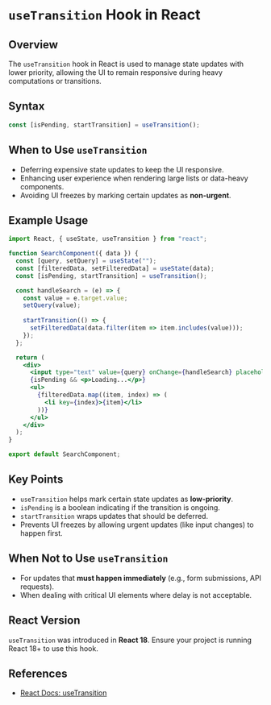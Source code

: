 # `useTransition` Hook in React

## Overview
The `useTransition` hook in React is used to manage state updates with lower priority, allowing the UI to remain responsive during heavy computations or transitions.

## Syntax
```jsx
const [isPending, startTransition] = useTransition();
```

## When to Use `useTransition`
- Deferring expensive state updates to keep the UI responsive.
- Enhancing user experience when rendering large lists or data-heavy components.
- Avoiding UI freezes by marking certain updates as **non-urgent**.

## Example Usage
```jsx
import React, { useState, useTransition } from "react";

function SearchComponent({ data }) {
  const [query, setQuery] = useState("");
  const [filteredData, setFilteredData] = useState(data);
  const [isPending, startTransition] = useTransition();

  const handleSearch = (e) => {
    const value = e.target.value;
    setQuery(value);
    
    startTransition(() => {
      setFilteredData(data.filter(item => item.includes(value)));
    });
  };

  return (
    <div>
      <input type="text" value={query} onChange={handleSearch} placeholder="Search..." />
      {isPending && <p>Loading...</p>}
      <ul>
        {filteredData.map((item, index) => (
          <li key={index}>{item}</li>
        ))}
      </ul>
    </div>
  );
}

export default SearchComponent;
```

## Key Points
- `useTransition` helps mark certain state updates as **low-priority**.
- `isPending` is a boolean indicating if the transition is ongoing.
- `startTransition` wraps updates that should be deferred.
- Prevents UI freezes by allowing urgent updates (like input changes) to happen first.

## When Not to Use `useTransition`
- For updates that **must happen immediately** (e.g., form submissions, API requests).
- When dealing with critical UI elements where delay is not acceptable.

## React Version
`useTransition` was introduced in **React 18**. Ensure your project is running React 18+ to use this hook.

## References
- [React Docs: useTransition](https://react.dev/reference/react/useTransition)
